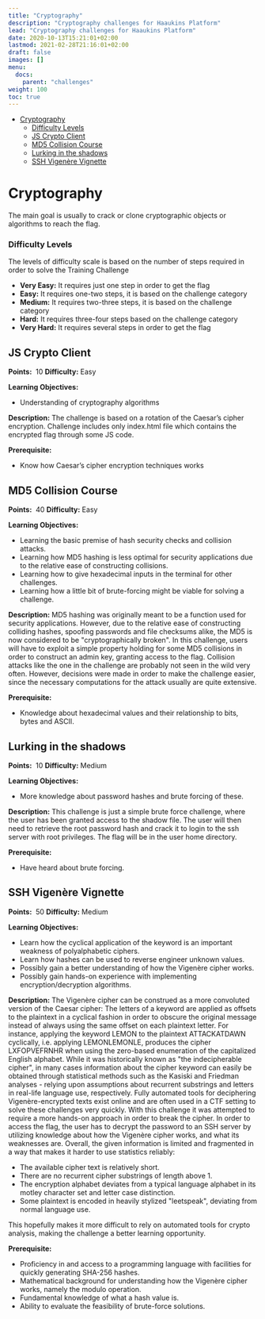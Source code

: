 ```yaml
---
title: "Cryptography"
description: "Cryptography challenges for Haaukins Platform"
lead: "Cryptography challenges for Haaukins Platform"
date: 2020-10-13T15:21:01+02:00
lastmod: 2021-02-28T21:16:01+02:00
draft: false
images: []
menu: 
  docs:
    parent: "challenges"
weight: 100
toc: true
---
```


- [Cryptography](#cryptography)
    - [Difficulty Levels](#difficulty-levels)
  - [JS Crypto Client](#js-crypto-client)
  - [MD5 Collision Course](#md5-collision-course)
  - [Lurking in the shadows](#lurking-in-the-shadows)
  - [SSH Vigenère Vignette](#ssh-vigenère-vignette)

# Cryptography

The main goal is usually to crack or clone cryptographic objects or algorithms to reach the flag.

### Difficulty Levels

The levels of difficulty scale is based on the number of steps required in order to solve the
Training Challenge

- __Very Easy​:__ It requires just one step in order to get the flag
- __Easy:__​ It requires one-two steps, it is based on the challenge category
- __Medium​:__ It requires two-three steps, it is based on the challenge category
- __Hard:__ ​It requires three-four steps based on the challenge category
- __Very Hard:__​ It requires several steps in order to get the flag


## JS Crypto Client

**Points:** ​ 10 **Difficulty:** Easy

**Learning Objectives:**

- Understanding of cryptography algorithms

**Description:** ​The challenge is based on ​a rotation of the Caesar’s cipher encryption.
Challenge includes only index.html file which contains the encrypted flag through some JS
code.

**Prerequisite:**
- Know how Caesar’s cipher encryption techniques works

## MD5 Collision Course

**Points:** ​ 40 **Difficulty:** Easy

**Learning Objectives:**

- Learning the basic premise of hash security checks and collision attacks.
- Learning how MD5 hashing is less optimal for security applications due to the relative ease of constructing collisions.
- Learning how to give hexadecimal inputs in the terminal for other challenges.
- Learning how a little bit of brute-forcing might be viable for solving a challenge.

**Description:** ​MD5 hashing was originally meant to be a function used for security applications.
However, due to the relative ease of constructing colliding hashes, spoofing passwords and file checksums alike, the MD5 is now considered to be "cryptographically broken".
In this challenge, users will have to exploit a simple property holding for some MD5 collisions in order to construct an admin key, granting access to the flag.
Collision attacks like the one in the challenge are probably not seen in the wild very often. However, decisions were made in order to make the challenge easier, since the necessary computations for the attack usually are quite extensive.

**Prerequisite:**
- Knowledge about hexadecimal values and their relationship to bits, bytes and ASCII.

## Lurking in the shadows

**Points:** ​ 10 **Difficulty:** Medium

**Learning Objectives:**

- More knowledge about password hashes and brute forcing of these.

**Description:** This challenge is just a simple brute force challenge, where the user has been granted access to the shadow file.
The user will then need to retrieve the root password hash and crack it to login to the ssh server with root privileges.
The flag will be in the user home directory.

**Prerequisite:**
- Have heard about brute forcing.

## SSH Vigenère Vignette

**Points:** ​ 50 **Difficulty:** Medium

**Learning Objectives:**

- Learn how the cyclical application of the keyword is an important weakness of polyalphabetic ciphers.
- Learn how hashes can be used to reverse engineer unknown values.
- Possibly gain a better understanding of how the Vigenère cipher works.
- Possibly gain hands-on experience with implementing encryption/decryption algorithms.

**Description:** The Vigenère cipher can be construed as a more convoluted version of the Caesar cipher: The letters of a keyword are applied as offsets to the plaintext in a cyclical fashion in order to obscure the original message instead of always using the same offset on each plaintext letter. For instance, applying the keyword LEMON to the plaintext ATTACKATDAWN cyclically, i.e. applying LEMONLEMONLE, produces the cipher LXFOPVEFRNHR when using the zero-based enumeration of the capitalized English alphabet.
While it was historically known as "the indecipherable cipher", in many cases information about the cipher keyword can easily be obtained through statistical methods such as the Kasiski and Friedman analyses - relying upon assumptions about recurrent substrings and letters in real-life language use, respectively. Fully automated tools for deciphering Vigenère-encrypted texts exist online and are often used in a CTF setting to solve these challenges very quickly.
With this challenge it was attempted to require a more hands-on approach in order to break the cipher. In order to access the flag, the user has to decrypt the password to an SSH server by utilizing knowledge about how the Vigenère cipher works, and what its weaknesses are. Overall, the given information is limited and fragmented in a way that makes it harder to use statistics reliably:

- The available cipher text is relatively short.
- There are no recurrent cipher substrings of length above 1.
- The encryption alphabet deviates from a typical language alphabet in its motley character set and letter case distinction.
- Some plaintext is encoded in heavily stylized "leetspeak", deviating from normal language use.

This hopefully makes it more difficult to rely on automated tools for crypto analysis, making the challenge a better learning opportunity.

**Prerequisite:**
- Proficiency in and access to a programming language with facilities for quickly generating SHA-256 hashes.
- Mathematical background for understanding how the Vigenère cipher works, namely the modulo operation.
- Fundamental knowledge of what a hash value is.
- Ability to evaluate the feasibility of brute-force solutions.
